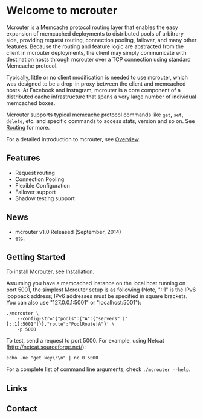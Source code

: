 # Welcome to mcrouter
Mcrouter is a Memcache protocol routing layer that enables the easy expansion of memcached deployments to distributed pools of arbitrary side, providing request routing, connection pooling, failover, and many other features. Because the routing and feature logic are abstracted from the client in mcrouter deployments, the client may simply communicate with destination hosts through mcrouter over a TCP connection using standard Memcache protocol. 

Typically, little or no client modification is needed to use mcrouter, which was designed to be a drop-in proxy between the client and memcached hosts. At Facebook and Instagram, mcrouter is a core component of a distributed cache infrastructure that spans a very large number of individual memcached boxes.

Mcrouter supports typical memcache protocol commands like `get`, `set`, `delete`, etc. and specific commands to access stats, version and so on. See [Routing](Routing) for more.

For a detailed introduction to mcrouter, see [Overview](Overview). 


## Features 
 * Request routing
 * Connection Pooling 
 * Flexible Configuration 
 * Failover support
 * Shadow testing support


## News 
 * mcrouter v1.0 Released (September, 2014) 
 * etc. 

## Getting Started
To install Mcrouter, see [Installation](mcrouter-installation).

Assuming you have a memcached instance on the local host running on port 5001, the simplest Mcrouter setup is as following (Note, "::1" is the IPv6 loopback address; IPv6 addresses must be specified in square brackets. You can also use "127.0.0.1:5001" or "localhost:5001"):

```Shell
./mcrouter \
    --config-str='{"pools":{"A":{"servers":["[::1]:5001"]}},"route":"PoolRoute|A"}' \
    -p 5000
```

To test, send a request to port 5000. For example, using Netcat (http://netcat.sourceforge.net/):

```Shell
echo -ne "get key\r\n" | nc 0 5000
```

For a complete list of command line arguments, check `./mcrouter --help`.

## Links

## Contact